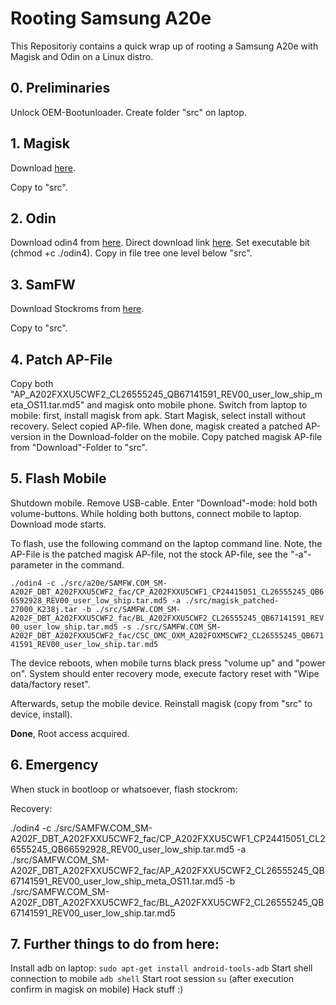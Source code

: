 # Rooting Samsung A20e
This Repositoriy contains a quick wrap up of rooting a Samsung A20e with Magisk and Odin on a Linux distro.

## 0. Preliminaries
Unlock OEM-Bootunloader.
Create folder "src" on laptop.

## 1. Magisk 
Download [here](https://github.com/topjohnwu/Magisk/releases/tag/v27.0).

Copy to "src". 

## 2. Odin

Download odin4 from [here](https://xdaforums.com/t/official-samsung-odin-v4-1-2-1-dc05e3ea-for-linux.4453423/). Direct download link [here](https://xdaforums.com/attachments/odin-zip.5629297/).
Set executable bit (chmod +c ./odin4). Copy in file tree one level below "src".

## 3. SamFW

Download Stockroms from [here](https://samfw.com/firmware/SM-A202F/DBT/A202FXXU5CWF2?__cf_chl_rt_tk=RyLY9LEbj5H0wjL5V7tS..5R26H9ZOkqlA830tWbriI-1721066528-0.0.1.1-6057).

Copy to "src".

## 4. Patch AP-File

Copy both "AP_A202FXXU5CWF2_CL26555245_QB67141591_REV00_user_low_ship_meta_OS11.tar.md5" and magisk onto mobile phone.
Switch from laptop to mobile: first, install magisk from apk. Start Magisk, select install without recovery. Select copied AP-file. When done, magisk created a patched AP-version in the Download-folder on the mobile. Copy patched magisk AP-file from "Download"-Folder to "src".

## 5. Flash Mobile

Shutdown mobile. Remove USB-cable.
Enter "Download"-mode: hold both volume-buttons. While holding both buttons, connect mobile to laptop.
Download mode starts. 

To flash, use the following command on the laptop command line. Note, the AP-File is the patched magisk AP-file, not the stock AP-file, see the "-a"-parameter in the command.

`./odin4 -c ./src/a20e/SAMFW.COM_SM-A202F_DBT_A202FXXU5CWF2_fac/CP_A202FXXU5CWF1_CP24415051_CL26555245_QB66592928_REV00_user_low_ship.tar.md5 -a ./src/magisk_patched-27000_K238j.tar -b ./src/SAMFW.COM_SM-A202F_DBT_A202FXXU5CWF2_fac/BL_A202FXXU5CWF2_CL26555245_QB67141591_REV00_user_low_ship.tar.md5 -s ./src/SAMFW.COM_SM-A202F_DBT_A202FXXU5CWF2_fac/CSC_OMC_OXM_A202FOXM5CWF2_CL26555245_QB67141591_REV00_user_low_ship.tar.md5`

The device reboots, when mobile turns black press "volume up" and "power on".
System should enter recovery mode, execute factory reset with "Wipe data/factory reset".

Afterwards, setup the mobile device. Reinstall magisk (copy from "src" to device, install).

**Done**, Root access acquired.

## 6. Emergency

When stuck in bootloop or whatsoever, flash stockrom:

Recovery:

./odin4 -c ./src/SAMFW.COM_SM-A202F_DBT_A202FXXU5CWF2_fac/CP_A202FXXU5CWF1_CP24415051_CL26555245_QB66592928_REV00_user_low_ship.tar.md5 -a ./src/SAMFW.COM_SM-A202F_DBT_A202FXXU5CWF2_fac/AP_A202FXXU5CWF2_CL26555245_QB67141591_REV00_user_low_ship_meta_OS11.tar.md5 -b ./src/SAMFW.COM_SM-A202F_DBT_A202FXXU5CWF2_fac/BL_A202FXXU5CWF2_CL26555245_QB67141591_REV00_user_low_ship.tar.md5

## 7. Further things to do from here:

Install adb on laptop: `sudo apt-get install android-tools-adb`
Start shell connection to mobile `adb shell`
Start root session `su` (after execution confirm in magisk on mobile)
Hack stuff :)
